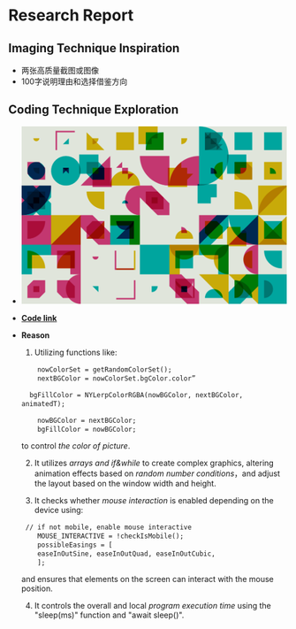 # **Research Report**
## Imaging Technique Inspiration
- 两张高质量截图或图像
- 100字说明理由和选择借鉴方向
## Coding Technique Exploration
- **![Image](readmeImages/coding_pt_2.png)**
- **[Code link](https://openprocessing.org/sketch/2211491)**
- **Reason**
   1. Utilizing functions like:
    ```
        nowColorSet = getRandomColorSet();
        nextBGColor = nowColorSet.bgColor.color”
    ```
        bgFillColor = NYLerpColorRGBA(nowBGColor, nextBGColor, animatedT);
    ```
        nowBGColor = nextBGColor;
        bgFillColor = nowBGColor;
    ```
    to control *the color of picture*.

   2. It utilizes *arrays and if&while* to create complex graphics, altering animation effects based on *random number conditions*，and adjust the layout based on the window width and height.
   
   3. It checks whether *mouse interaction* is enabled depending on the device using:
    ```
     // if not mobile, enable mouse interactive
        MOUSE_INTERACTIVE = !checkIsMobile();
        possibleEasings = [
        easeInOutSine, easeInOutQuad, easeInOutCubic,
        ];
    ```
    and ensures that elements on the screen can interact with the mouse position.

   4. It controls the overall and local *program execution time* using the "sleep(ms)" function and "await sleep()".
      